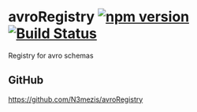 # avroRegistry [![npm version](https://badge.fury.io/js/avro-registry.svg)](https://badge.fury.io/js/avro-registry) [![Build Status](https://travis-ci.org/N3mezis/avroRegistry.svg?branch=master)](https://travis-ci.org/N3mezis/avroRegistry)
Registry for avro schemas


## GitHub

https://github.com/N3mezis/avroRegistry